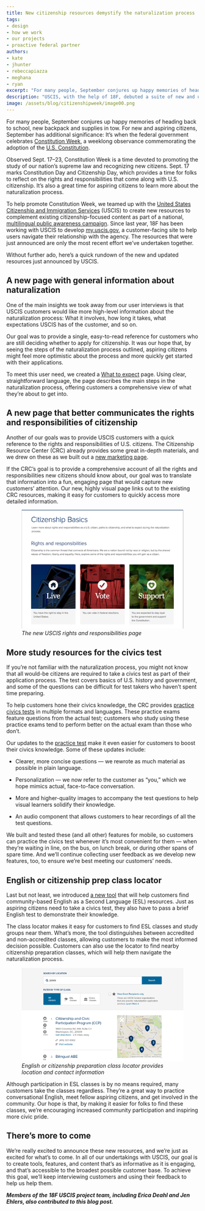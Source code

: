 ```yaml
---
title: New citizenship resources demystify the naturalization process
tags:
- design
- how we work
- our projects
- proactive federal partner
authors:
- kate
- jhunter
- rebeccapiazza
- meghana
- ryan
excerpt: "For many people, September conjures up happy memories of heading back to school, new backpack and supplies in tow. For new and aspiring citizens, September has additional significance: It’s when the federal government celebrates Constitution Week, a weeklong observance commemorating the adoption of the U.S. Constitution."
description: "USCIS, with the help of 18F, debuted a suite of new and updated resources for aspiring citizens to learn about the naturalization process."
image: /assets/blog/citizenshipweek/image00.png
---
```

For many people, September conjures up happy memories of heading back to
school, new backpack and supplies in tow. For new and aspiring citizens,
September has additional significance: It’s when the federal government
celebrates [Constitution
Week](http://www.uscis.gov/news/news-releases/celebrating-constitution-day-and-citizenship-day-naturalization-ceremonies),
a weeklong observance commemorating the adoption of the [U.S.
Constitution](http://www.archives.gov/exhibits/charters/constitution.html).

Observed Sept. 17–23, Constitution Week is a time devoted to promoting
the study of our nation’s supreme law and recognizing new citizens.
Sept. 17 marks Constitution Day and Citizenship Day, which provides a
time for folks to reflect on the rights and responsibilities that come
along with U.S. citizenship. It’s also a great time for aspiring
citizens to learn more about the naturalization process.

To help promote Constitution Week, we teamed up with the [United States
Citizenship and Immigration Services](http://www.uscis.gov/) (USCIS) to
create new resources to complement existing citizenship-focused
content as part of a national, [multilingual public awareness
campaign](https://committocitizenship.org/). Since last year, 18F has
been working with USCIS to develop
[my.uscis.gov](https://my.uscis.gov/), a customer-facing site to help
users navigate their relationship with the agency. The resources that
were just announced are only the most recent effort we’ve undertaken
together.

Without further ado, here’s a quick rundown of the new and updated
resources just announced by USCIS.

## A new page with general information about naturalization

One of the main insights we took away from our user interviews is that
USCIS customers would like more high-level information about the
naturalization process: What it involves, how long it takes, what
expectations USCIS has of the customer, and so on.

Our goal was to provide a single, easy-to-read reference for customers
who are still deciding whether to apply for citizenship. It was our hope
that, by seeing the steps of the naturalization process outlined,
aspiring citizens might feel more optimistic about the process and more
quickly get started with their applications.

To meet this user need, we created a [What to
expect](https://my.uscis.gov/citizenship/what_to_expect) page. Using
clear, straightforward language, the page describes the main steps in
the naturalization process, offering customers a comprehensive view of
what they’re about to get into.

## A new page that better communicates the rights and responsibilities of citizenship

Another of our goals was to provide USCIS customers with a quick
reference to the rights and responsibilities of U.S. citizens. The
Citizenship Resource Center (CRC)
already provides some great in-depth materials, and we drew on these as
we built out a [new marketing
page](https://my.uscis.gov/citizenship/information).

If the CRC’s goal is to provide a comprehensive account of all the
rights and responsibilities new citizens should know about, our goal was
to translate that information into a fun, engaging page that would
capture new customers’ attention. Our new, highly visual
page links out to the
existing CRC resources, making it easy for customers to quickly access
more detailed information.

<figure>
  <img src="/assets/blog/citizenshipweek/image00.png" alt="">
  <figcaption><em>The new USCIS rights and responsibilities page</em></figcaption>
</figure>

## More study resources for the civics test

If you’re not familiar with the naturalization process, you might not
know that all would-be citizens are required to take a civics test as
part of their application process. The test covers basics of U.S.
history and government, and some of the questions can be difficult for
test takers who haven’t spent time preparing.

To help customers hone their civics knowledge, the CRC provides
[practice civics tests](https://my.uscis.gov/prep/test/civics) in
multiple formats and languages. These practice exams feature questions
from the actual test; customers who study using these practice exams
tend to perform better on the actual exam than those who don’t.

Our updates to the [practice
test](https://my.uscis.gov/prep/test/civics/view) make it even easier
for customers to boost their civics knowledge. Some of these updates
include:

-   Clearer, more concise questions — we rewrote as much material as
    possible in plain language.

-   Personalization — we now refer to the customer as “you,” which we
    hope mimics actual, face-to-face conversation.

-   More and higher-quality images to accompany the test questions to
    help visual learners solidify their knowledge.

-   An audio component that allows customers to hear recordings of all
    the test questions.

We built and tested these (and all other) features for mobile, so
customers can practice the civics test whenever it’s most convenient for
them — when they’re waiting in line, on the bus, on lunch break, or
during other spans of spare time. And we’ll continue collecting user
feedback as we develop new features, too, to ensure we’re best meeting
our customers’ needs.

## English or citizenship prep class locator

Last but not least, we introduced [a new
tool](https://my.uscis.gov/findaclass) that will help customers find
community-based English as a Second Language (ESL) resources. Just as
aspiring citizens need to take a civics test, they also have to pass a
brief English test to demonstrate their knowledge.

The class locator makes it easy for
customers to find ESL classes and study groups near them. What’s more,
the tool distinguishes between accredited and non-accredited classes,
allowing customers to make the most informed decision possible.
Customers can also use the locator to find nearby citizenship
preparation classes, which will help them navigate the naturalization
process.

<figure>
  <img src="/assets/blog/citizenshipweek/image01.png" alt="">
  <figcaption><em>English or citizenship preparation class locator provides location and contact information</em></figcaption>
</figure>

Although participation in ESL classes is by no means required, many
customers take the classes regardless. They’re a great way to practice
conversational English, meet fellow aspiring citizens, and get involved
in the community. Our hope is that, by making it easier for folks to
find these classes, we’re encouraging increased community participation
and inspiring more civic pride.

## There’s more to come

We’re really excited to announce these new resources, and we’re just as
excited for what’s to come. In all of our undertakings with USCIS, our
goal is to create tools, features, and content that’s as informative as
it is engaging, and that’s accessible to the broadest possible customer
base. To achieve this goal, we’ll keep interviewing customers and using
their feedback to help us help them.

***Members of the 18F USCIS project team, including Erica Deahl and Jen
Ehlers, also contributed to this blog post.***

